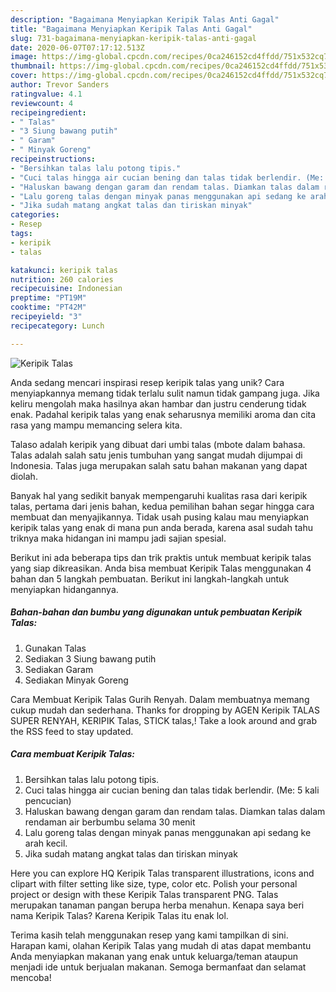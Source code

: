 ```yaml
---
description: "Bagaimana Menyiapkan Keripik Talas Anti Gagal"
title: "Bagaimana Menyiapkan Keripik Talas Anti Gagal"
slug: 731-bagaimana-menyiapkan-keripik-talas-anti-gagal
date: 2020-06-07T07:17:12.513Z
image: https://img-global.cpcdn.com/recipes/0ca246152cd4ffdd/751x532cq70/keripik-talas-foto-resep-utama.jpg
thumbnail: https://img-global.cpcdn.com/recipes/0ca246152cd4ffdd/751x532cq70/keripik-talas-foto-resep-utama.jpg
cover: https://img-global.cpcdn.com/recipes/0ca246152cd4ffdd/751x532cq70/keripik-talas-foto-resep-utama.jpg
author: Trevor Sanders
ratingvalue: 4.1
reviewcount: 4
recipeingredient:
- " Talas"
- "3 Siung bawang putih"
- " Garam"
- " Minyak Goreng"
recipeinstructions:
- "Bersihkan talas lalu potong tipis."
- "Cuci talas hingga air cucian bening dan talas tidak berlendir. (Me: 5 kali pencucian)"
- "Haluskan bawang dengan garam dan rendam talas. Diamkan talas dalam rendaman air berbumbu selama 30 menit"
- "Lalu goreng talas dengan minyak panas menggunakan api sedang ke arah kecil."
- "Jika sudah matang angkat talas dan tiriskan minyak"
categories:
- Resep
tags:
- keripik
- talas

katakunci: keripik talas 
nutrition: 260 calories
recipecuisine: Indonesian
preptime: "PT19M"
cooktime: "PT42M"
recipeyield: "3"
recipecategory: Lunch

---
```



![Keripik Talas](https://img-global.cpcdn.com/recipes/0ca246152cd4ffdd/751x532cq70/keripik-talas-foto-resep-utama.jpg)

Anda sedang mencari inspirasi resep keripik talas yang unik? Cara menyiapkannya memang tidak terlalu sulit namun tidak gampang juga. Jika keliru mengolah maka hasilnya akan hambar dan justru cenderung tidak enak. Padahal keripik talas yang enak seharusnya memiliki aroma dan cita rasa yang mampu memancing selera kita.

Talaso adalah keripik yang dibuat dari umbi talas (mbote dalam bahasa. Talas adalah salah satu jenis tumbuhan yang sangat mudah dijumpai di Indonesia. Talas juga merupakan salah satu bahan makanan yang dapat diolah.

Banyak hal yang sedikit banyak mempengaruhi kualitas rasa dari keripik talas, pertama dari jenis bahan, kedua pemilihan bahan segar hingga cara membuat dan menyajikannya. Tidak usah pusing kalau mau menyiapkan keripik talas yang enak di mana pun anda berada, karena asal sudah tahu triknya maka hidangan ini mampu jadi sajian spesial.


Berikut ini ada beberapa tips dan trik praktis untuk membuat keripik talas yang siap dikreasikan. Anda bisa membuat Keripik Talas menggunakan 4 bahan dan 5 langkah pembuatan. Berikut ini langkah-langkah untuk menyiapkan hidangannya.

<!--inarticleads1-->

##### Bahan-bahan dan bumbu yang digunakan untuk pembuatan Keripik Talas:

1. Gunakan  Talas
1. Sediakan 3 Siung bawang putih
1. Sediakan  Garam
1. Sediakan  Minyak Goreng


Cara Membuat Keripik Talas Gurih Renyah. Dalam membuatnya memang cukup mudah dan sederhana. Thanks for dropping by AGEN Keripik TALAS SUPER RENYAH, KERIPIK Talas, STICK talas,! Take a look around and grab the RSS feed to stay updated. 

<!--inarticleads2-->

##### Cara membuat Keripik Talas:

1. Bersihkan talas lalu potong tipis.
1. Cuci talas hingga air cucian bening dan talas tidak berlendir. (Me: 5 kali pencucian)
1. Haluskan bawang dengan garam dan rendam talas. Diamkan talas dalam rendaman air berbumbu selama 30 menit
1. Lalu goreng talas dengan minyak panas menggunakan api sedang ke arah kecil.
1. Jika sudah matang angkat talas dan tiriskan minyak


Here you can explore HQ Keripik Talas transparent illustrations, icons and clipart with filter setting like size, type, color etc. Polish your personal project or design with these Keripik Talas transparent PNG. Talas merupakan tanaman pangan berupa herba menahun. Kenapa saya beri nama Keripik Talas? Karena Keripik Talas itu enak lol. 

Terima kasih telah menggunakan resep yang kami tampilkan di sini. Harapan kami, olahan Keripik Talas yang mudah di atas dapat membantu Anda menyiapkan makanan yang enak untuk keluarga/teman ataupun menjadi ide untuk berjualan makanan. Semoga bermanfaat dan selamat mencoba!
